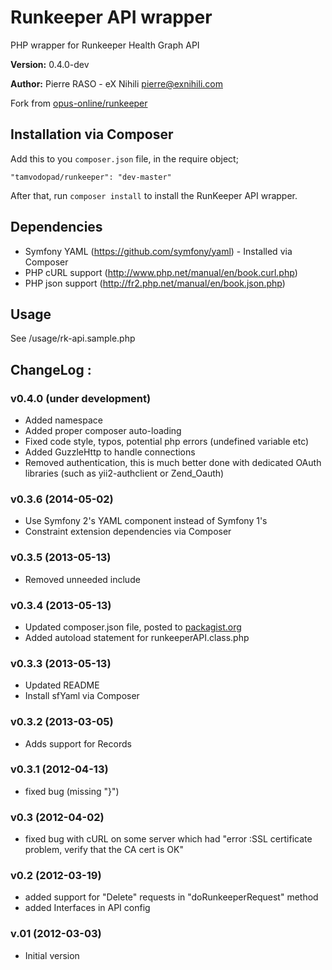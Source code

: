 # Runkeeper API wrapper

PHP wrapper for Runkeeper Health Graph API

**Version:** 0.4.0-dev

**Author:** Pierre RASO - eX Nihili <pierre@exnihili.com>

Fork from [opus-online/runkeeper](https://github.com/opus-online/runkeeper)

## Installation via Composer

Add this to you `composer.json` file, in the require object;

    "tamvodopad/runkeeper": "dev-master"

After that, run `composer install` to install the RunKeeper API wrapper.

## Dependencies

* Symfony YAML (https://github.com/symfony/yaml) - Installed via Composer
* PHP cURL support (http://www.php.net/manual/en/book.curl.php)
* PHP json support (http://fr2.php.net/manual/en/book.json.php)

## Usage

See /usage/rk-api.sample.php

## ChangeLog :

### v0.4.0 (under development)

* Added namespace
* Added proper composer auto-loading
* Fixed code style, typos, potential php errors (undefined variable etc)
* Added GuzzleHttp to handle connections
* Removed authentication, this is much better done with dedicated OAuth libraries (such as yii2-authclient or Zend_Oauth)

### v0.3.6 (2014-05-02)

* Use Symfony 2's YAML component instead of Symfony 1's
* Constraint extension dependencies via Composer

### v0.3.5 (2013-05-13)

* Removed unneeded include

### v0.3.4 (2013-05-13)

* Updated composer.json file, posted to [packagist.org](https://packagist.org/)
* Added autoload statement for runkeeperAPI.class.php

### v0.3.3 (2013-05-13)

* Updated README
* Install sfYaml via Composer

### v0.3.2 (2013-03-05)

* Adds support for Records

### v0.3.1 (2012-04-13)

* fixed bug (missing "}")

### v0.3 (2012-04-02)

* fixed bug with cURL on some server which had "error :SSL certificate problem, verify that the CA cert is OK"

### v0.2 (2012-03-19)

* added support for "Delete" requests in "doRunkeeperRequest" method
* added Interfaces in API config

### v.01 (2012-03-03)

* Initial version
